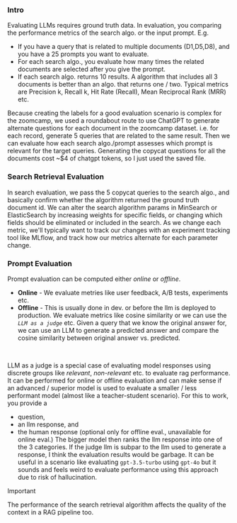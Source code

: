 ### Intro
Evaluating LLMs requires ground truth data. In evaluation, you comparing the performance metrics of the search algo. or the input prompt.
E.g. 
- If you have a query that is related to multiple documents (D1,D5,D8), and you have a 25 prompts you want to evaluate. 
- For each search algo., you evaluate how many times the related documents are selected after you give the prompt. 
- If each search algo. returns 10 results. A algorithm that includes all 3 documents is better than an algo. that returns one / two.
Typical metrics are Precision k, Recall k, Hit Rate (Recall), Mean Reciprocal Rank (MRR) etc. <br>

Because creating the labels for a good evaluation scenario is complex for the zoomcamp, we used a roundabout route to use ChatGPT to generate 
alternate questions for each document in the zoomcamp dataset. i.e. for each record, generate 5 queries that are related to the same result. 
Then we can evaluate how each search algo./prompt assesses which prompt is relevant for the target queries. Generating the copycat questions 
for all the documents cost ~$4 of chatgpt tokens, so I just used the saved file.

### Search Retrieval Evaluation
In search evaluation, we pass the 5 copycat queries to the search algo., and basically confirm whether the algorithm returned the ground truth 
document id. We can alter the search algorithm params in MinSearch or ElasticSearch by increasing weights for specific fields, or changing 
which fields should be eliminated or included in the search. As we change each metric, we'll typically want to track our changes with an experiment 
tracking tool like MLflow, and track how our metrics alternate for each parameter change.

### Prompt Evaluation
Prompt evaluation can be computed either _online_ or _offline_.
- **Online** - We evaluate metries like user feedback, A/B tests, experiments etc. 
- **Offline** - This is usually done in dev. or before the llm is deployed to production. We evaluate metrics like cosine similarity or we 
    can use the *`LLM as a judge`* etc. Given a query that we know the original answer for, we can use an LLM to generate a predicted answer 
    and compare the cosine similarity between original answer vs. predicted.

<br>

LLM as a judge is a special case of evaluating model responses using discrete groups like *relevant*, *non-relevant* etc. to evaluate rag 
performance. It can be performed for online or offline evaluation and can make sense if an advanced / superior model is used to evaluate 
a smaller / less performant model (almost like a teacher-student scenario). For this to work, you provide a 
- question, 
- an llm response, and 
- the human response (optional only for offline eval., unavailable for online eval.)
The bigger model then ranks the llm response into one of the 3 categories. If the judge llm is subpar to the llm used to generate a response, 
I think the evaluation results would be garbage. It can be useful in a scenario like evaluating `gpt-3.5-turbo` using `gpt-4o` but it sounds 
and feels weird to evaluate performance using this approach due to risk of hallucination.

>[!Important]
>The performance of the search retrieval algorithm affects the quality of the context in a RAG pipeline too.